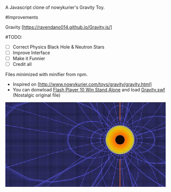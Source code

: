 A Javascript clone of nowykurier's Gravity Toy.

#Improvements

Gravity [https://ravendano014.github.io/Gravity.js/]

#TODO:
- [ ] Correct Physics Black Hole & Neutron Stars
- [ ] Improve Interface
- [ ] Make it Funnier
- [ ] Credit all 

Files minimized with minifier from npm.

* Inspired on [http://www.nowykurier.com/toys/gravity/gravity.html]
* You can donwload [Flash Player 10 Win Stand Alone](https://github.com/ravendano014/Gravity.js/raw/refs/heads/master/Flash%20Player%2010%20%5BWin%5D%20%5BStand%20Alone%5D.exe) and load [Gravity.swf](https://github.com/ravendano014/Gravity.js/raw/refs/heads/master/gravity.swf) (Nostalgic original file)

![Captura de Pantalla 1](Blackhole.jpg)
